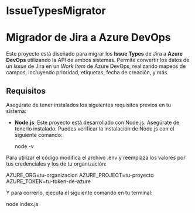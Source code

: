# IssueTypesMigrator
# Migrador de Jira a Azure DevOps

Este proyecto está diseñado para migrar los **Issue Types** de Jira a **Azure DevOps** utilizando la API de ambos sistemas. Permite convertir los datos de un *Issue* de Jira en un *Work Item* de Azure DevOps, realizando mapeos de campos, incluyendo prioridad, etiquetas, fecha de creación, y más.

## Requisitos

Asegúrate de tener instalados los siguientes requisitos previos en tu sistema:

- **Node.js**: Este proyecto está desarrollado con Node.js. Asegúrate de tenerlo instalado. Puedes verificar la instalación de Node.js con el siguiente comando:

  node -v

Para utilizar el código modifica el archivo .env y reemplaza los valores por tus credenciales y los de tu organización:

AZURE_ORG=tu-organizacion
AZURE_PROJECT=tu-proyecto
AZURE_TOKEN=tu-token-de-azure

Y para correrlo, ejecuta el siguiente comando en tu terminal:

node index.js